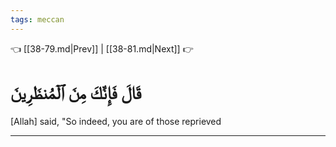 ```yaml
---
tags: meccan
---
```


👈 [[38-79.md|Prev]] | [[38-81.md|Next]] 👉

# قَالَ فَإِنَّكَ مِنَ ٱلۡمُنظَرِينَ

[Allah] said, "So indeed, you are of those reprieved

---

